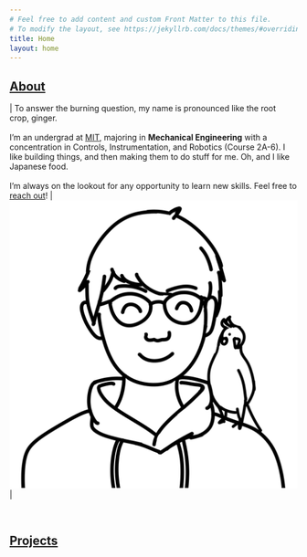 ```yaml
---
# Feel free to add content and custom Front Matter to this file.
# To modify the layout, see https://jekyllrb.com/docs/themes/#overriding-theme-defaults
title: Home
layout: home
---
```


## [About](https://jingerchong.com/about/)

| To answer the burning question, my name is pronounced like the root crop, ginger. <br /> <br /> I’m an undergrad at [MIT](https://mit.edu/), majoring in **Mechanical Engineering** with a concentration in Controls, Instrumentation, and Robotics (Course 2A-6). I like building things, and then making them to do stuff for me. Oh, and I like Japanese food. <br /> <br /> I’m always on the lookout for any opportunity to learn new skills. Feel free to [reach out](https://jingerchong.com/#footer)!  | ![Cartoon sketch](/assets/headshot.png) |

&nbsp;

## [Projects](https://jingerchong.com/projects/)
